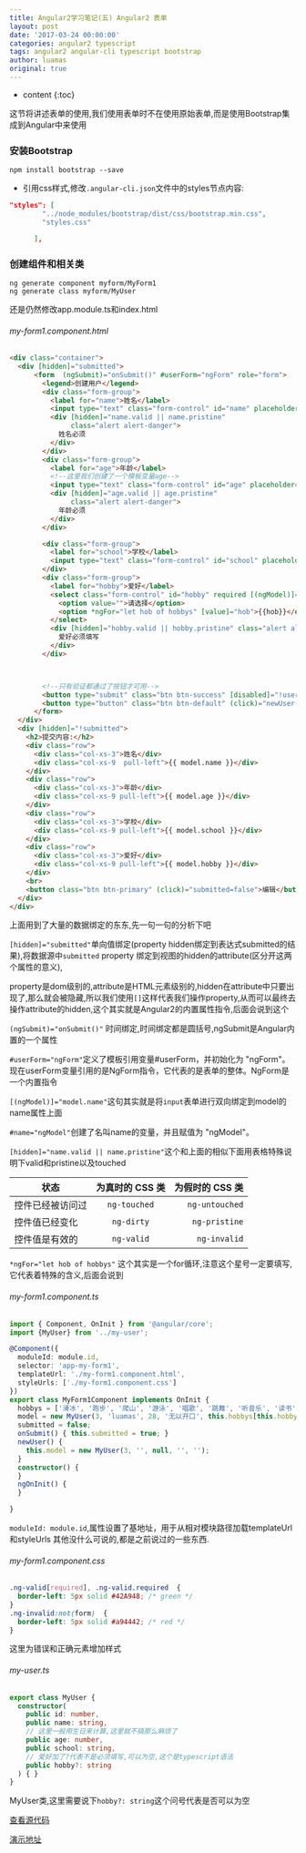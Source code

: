 ```yaml
---
title: Angular2学习笔记(五) Angular2 表单
layout: post
date: '2017-03-24 00:00:00'
categories: angular2 typescript
tags: angular2 angular-cli typescript bootstrap
author: luamas
original: true
---
```


* content
{:toc}


这节将讲述表单的使用,我们使用表单时不在使用原始表单,而是使用Bootstrap集成到Angular中来使用

### 安装Bootstrap

```shell
npm install bootstrap --save
```

* 引用css样式,修改`.angular-cli.json`文件中的styles节点内容:

```json
"styles": [
        "../node_modules/bootstrap/dist/css/bootstrap.min.css",
        "styles.css"

      ],
```




### 创建组件和相关类

```shell
ng generate component myform/MyForm1
ng generate class myform/MyUser
```

还是仍然修改app.module.ts和index.html


###### my-form1.component.html

```html
<div class="container">
  <div [hidden]="submitted">
      <form  (ngSubmit)="onSubmit()" #userForm="ngForm" role="form">
        <legend>创建用户</legend>
        <div class="form-group">
          <label for="name">姓名</label>
          <input type="text" class="form-control" id="name" placeholder="请输入姓名..." name="name" required [(ngModel)]="model.name" #name="ngModel">
          <div [hidden]="name.valid || name.pristine"
               class="alert alert-danger">
            姓名必须
          </div>
        </div>
        <div class="form-group">
          <label for="age">年龄</label>
          <!--这里我们创建了一个模板变量age-->
          <input type="text" class="form-control" id="age" placeholder="请输入年龄..." name="age" required [(ngModel)]="model.age" #age="ngModel">
          <div [hidden]="age.valid || age.pristine"
               class="alert alert-danger">
            年龄必须
          </div>
        </div>

        <div class="form-group">
          <label for="school">学校</label>
          <input type="text" class="form-control" id="school" placeholder="请输入学校..." name="school" [(ngModel)]="model.school">
        </div>
        <div class="form-group">
          <label for="hobby">爱好</label>
          <select class="form-control" id="hobby" required [(ngModel)]="model.hobby" name="hobby" #hobby="ngModel">
            <option value="">请选择</option>
            <option *ngFor="let hob of hobbys" [value]="hob">{{hob}}</option>
          </select>
          <div [hidden]="hobby.valid || hobby.pristine" class="alert alert-danger">
            爱好必须填写
          </div>
        </div>



        <!--只有验证都通过了按钮才可用-->
        <button type="submit" class="btn btn-success" [disabled]="!userForm.form.valid">保存</button>
        <button type="button" class="btn btn-default" (click)="newUser(); userForm.reset()">重置表单</button>
      </form>
  </div>
  <div [hidden]="!submitted">
    <h2>提交内容:</h2>
    <div class="row">
      <div class="col-xs-3">姓名</div>
      <div class="col-xs-9  pull-left">{{ model.name }}</div>
    </div>
    <div class="row">
      <div class="col-xs-3">年龄</div>
      <div class="col-xs-9 pull-left">{{ model.age }}</div>
    </div>
    <div class="row">
      <div class="col-xs-3">学校</div>
      <div class="col-xs-9 pull-left">{{ model.school }}</div>
    </div>
    <div class="row">
      <div class="col-xs-3">爱好</div>
      <div class="col-xs-9 pull-left">{{ model.hobby }}</div>
    </div>
    <br>
    <button class="btn btn-primary" (click)="submitted=false">编辑</button>
  </div>
</div>
```

上面用到了大量的数据绑定的东东,先一句一句的分析下吧

`[hidden]="submitted"`单向值绑定(property hidden绑定到表达式submitted的结果),将数据源中`submitted` property 绑定到视图的hidden的attribute(区分开这两个属性的意义),

property是dom级别的,attribute是HTML元素级别的,hidden在attribute中只要出现了,那么就会被隐藏,所以我们使用`[]`这样代表我们操作property,从而可以最终去操作attribute的hidden,这个其实就是Angular2的内置属性指令,后面会说到这个

`(ngSubmit)="onSubmit()"` 时间绑定,时间绑定都是圆括号,ngSubmit是Angular内置的一个属性

`#userForm="ngForm"`定义了模板引用变量#userForm，并初始化为 "ngForm"。现在userForm变量引用的是NgForm指令，它代表的是表单的整体。NgForm是一个内置指令

`[(ngModel)]="model.name"`这句其实就是将`input`表单进行双向绑定到model的name属性上面

`#name="ngModel"`创建了名叫name的变量，并且赋值为 "ngModel"。

`[hidden]="name.valid || name.pristine"`这个和上面的相似下面用表格特殊说明下valid和pristine以及touched


|   状态              | 为真时的 CSS 类    | 为假时的 CSS 类   |
| --------------    |:-------------:    | ------------:     |
| 控件已经被访问过      | `ng-touched`      | `ng-untouched`  |
| 控件值已经变化       | `ng-dirty`        |   `ng-pristine`  |
| 控件值是有效的       | `ng-valid`        |    `ng-invalid`  |


`*ngFor="let hob of hobbys"` 这个其实是一个for循环,注意这个星号一定要填写,它代表着特殊的含义,后面会说到


###### my-form1.component.ts

``` ts
import { Component, OnInit } from '@angular/core';
import {MyUser} from '../my-user';

@Component({
  moduleId: module.id,
  selector: 'app-my-form1',
  templateUrl: './my-form1.component.html',
  styleUrls: ['./my-form1.component.css']
})
export class MyForm1Component implements OnInit {
  hobbys = ['滑冰', '跑步', '爬山', '游泳', '唱歌', '跳舞', '听音乐', '读书', '踢足球', '打篮球', '其他'];
  model = new MyUser(3, 'luamas', 28, '无以开口', this.hobbys[this.hobbys.length - 1]);
  submitted = false;
  onSubmit() { this.submitted = true; }
  newUser() {
    this.model = new MyUser(3, '', null, '', '');
  }
  constructor() {
  }
  ngOnInit() {
  }

}

```

`moduleId: module.id`,属性设置了基地址，用于从相对模块路径加载templateUrl和styleUrls
其他没什么可说的,都是之前说过的一些东西.

###### my-form1.component.css

```css
.ng-valid[required], .ng-valid.required  {
  border-left: 5px solid #42A948; /* green */
}
.ng-invalid:not(form)  {
  border-left: 5px solid #a94442; /* red */
}

```

这里为错误和正确元素增加样式

###### my-user.ts

```ts
export class MyUser {
  constructor(
    public id: number,
    public name: string,
    // 这里一般用生日来计算,这里就不搞那么麻烦了
    public age: number,
    public school: string,
    // 爱好加了?代表不是必须填写,可以为空,这个是typescript语法
    public hobby?: string
  ) { }
}
```

MyUser类,这里需要说下`hobby?: string`这个问号代表是否可以为空


[查看源代码](https://github.com/luamas/angular2-sample)

[演示地址](http://blog.luamas.com/angular2-sample)